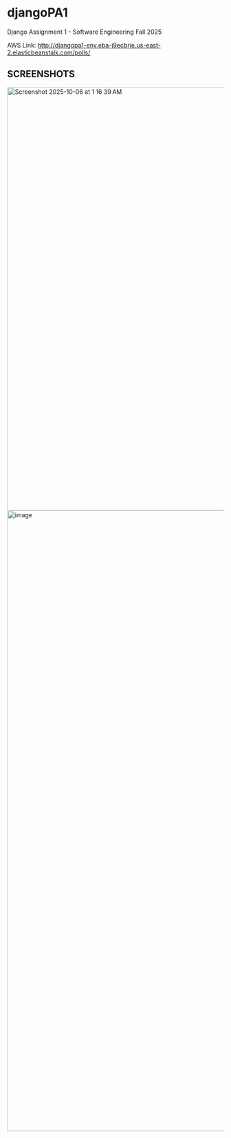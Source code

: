 # djangoPA1
Django Assignment 1 - Software Engineering Fall 2025

AWS Link: http://djangopa1-env.eba-j9ecbrje.us-east-2.elasticbeanstalk.com/polls/

## SCREENSHOTS

<img width="1512" height="982" alt="Screenshot 2025-10-06 at 1 16 39 AM" src="https://github.com/user-attachments/assets/cd1e1a1c-1580-44d1-a98f-09e12bfcb37f" />

<img width="3024" height="1440" alt="image" src="https://github.com/user-attachments/assets/152ad3a5-8212-4e02-bdd2-45b47b43895d" />
